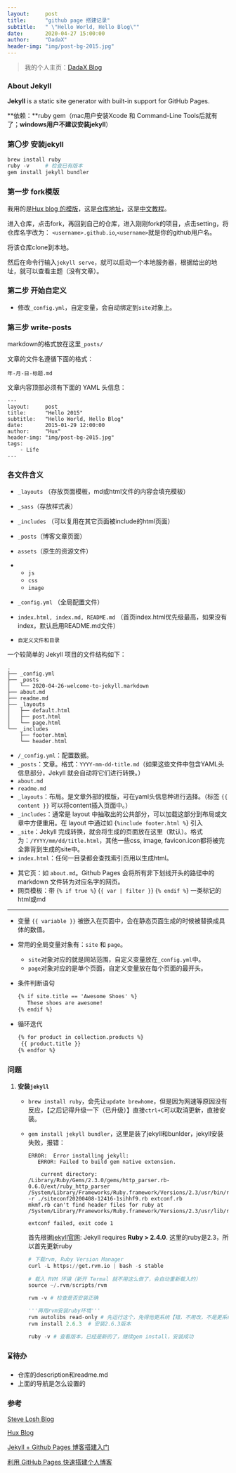 ```yaml
---
layout:     post
title:      "github page 搭建记录"
subtitle:   " \"Hello World, Hello Blog\""
date:       2020-04-27 15:00:00
author:     "DadaX"
header-img: "img/post-bg-2015.jpg"
---
```




> 我的个人主页：[DadaX Blog](https://dadada-x.github.io/)



### About Jekyll

**Jekyll** is a static site generator with built-in support for GitHub Pages.

**依赖：**ruby gem（mac用户安装Xcode 和 Command-Line Tools后就有了；**windows用户不建议安装jekyll**）

### 第〇步 安装jekyll

```python
brew install ruby
ruby -v		# 检查已有版本
gem install jekyll bundler
```

### 第一步 fork模版

我用的是[Hux blog 的模版](https://huangxuan.me/)，这是[仓库地址](https://github.com/Huxpro/huxblog-boilerplate)，这是[中文教程](https://github.com/Huxpro/huxpro.github.io/blob/master/README.zh.md)。

进入仓库，点击fork，再回到自己的仓库，进入刚刚fork的项目，点击setting，将仓库名字改为： `<username>.github.io`,`<username>`就是你的github用户名。

将该仓库clone到本地。

然后在命令行输入`jekyll serve`，就可以启动一个本地服务器，根据给出的地址，就可以查看主题（没有文章）。

### 第二步 开始自定义

* 修改`_config.yml`，自定变量，会自动绑定到`site`对象上。

### 第三步 write-posts

markdown的格式放在这里`_posts/`

文章的文件名遵循下面的格式：

```
年-月-日-标题.md
```

文章内容顶部必须有下面的 YAML 头信息：

```
---
layout:     post
title:      "Hello 2015"
subtitle:   "Hello World, Hello Blog"
date:       2015-01-29 12:00:00
author:     "Hux"
header-img: "img/post-bg-2015.jpg"
tags:
    - Life
---
```

### 各文件含义

* `_layouts` （存放页面模板，md或html文件的内容会填充模板）

* `_sass`（存放样式表）

* `_includes` （可以复用在其它页面被include的html页面）

* `_posts`（博客文章页面）

* `assets`（原生的资源文件）

* - `js`
  - `css`
  - `image`

* `_config.yml` （全局配置文件）

* `index.html, index.md, README.md` （首页index.html优先级最高，如果没有index，默认启用README.md文件）

* `自定义文件和目录`



一个较简单的 Jekyll 项目的文件结构如下：

```text
.
├── _config.yml
├── _posts
│   └── 2020-04-26-welcome-to-jekyll.markdown
├── about.md
├── readme.md
├── _layouts
│   ├── default.html
│   ├── post.html
│   └── page.html
└── _includes
    ├── footer.html
    └── header.html
```

- `/_config.yml`：配置数据。
- `_posts`：文章。格式：`YYYY-mm-dd-title.md`（如果这些文件中包含YAML头信息部分，Jekyll 就会自动将它们进行转换。）
- `about.md`
- `readme.md`
- `_layouts`：布局。是文章外部的模版，可在yaml头信息种进行选择。（标签 `{{ content }}` 可以将content插入页面中。）
- `_includes`：通常是 layout 中抽取出的公共部分，可以加载这部分到布局或文章中方便重用。在 layout 中通过如 {`%include footer.html %`} 引入
- `_site`：Jekyll 完成转换，就会将生成的页面放在这里（默认）。格式为：`/YYYY/mm/dd/title.html`，其他一些css, image, favicon.icon都将被完全靠背到生成的site中。
- `index.html`：任何一目录都会查找索引页用以生成html。

* 其它页：如 `about.md`。Github Pages 会将所有非下划线开头的路径中的 markdown 文件转为对应名字的网页。
* 网页模板：带 {`% if true %`} {`{ var | filter }`} {`% endif %`} 一类标记的html或md

---

* 变量 `{{ variable }}` 被嵌入在页面中，会在静态页面生成的时候被替换成具体的数值。
* 常用的全局变量对象有：`site` 和 `page`。
  * `site`对象对应的就是网站范围，自定义变量放在`_config.yml`中。
  * `page`对象对应的是单个页面，自定义变量放在每个页面的最开头。

* 条件判断语句

  ```html
  {% if site.title == 'Awesome Shoes' %}     
     These shoes are awesome! 
  {% endif %}  
  ```

* 循环迭代

  ```html
  {% for product in collection.products %}    
   {{ product.title }} 
  {% endfor %}
  ```

  

### 问题

1. **安装`jekyll`**

   * `brew install ruby`，会先让`update brewhome`，但是因为网速等原因没有反应，【之后记得升级一下（已升级）】直接`ctrl+C`可以取消更新，直接安装。

   * `gem install jekyll bundler`，这里是装了jekyll和bunlder，jekyll安装失败，报错：

     ```
     ERROR:  Error installing jekyll:
     	ERROR: Failed to build gem native extension.
     
         current directory: /Library/Ruby/Gems/2.3.0/gems/http_parser.rb-0.6.0/ext/ruby_http_parser
     /System/Library/Frameworks/Ruby.framework/Versions/2.3/usr/bin/ruby -r ./siteconf20200408-12416-1sihhf9.rb extconf.rb
     mkmf.rb can't find header files for ruby at /System/Library/Frameworks/Ruby.framework/Versions/2.3/usr/lib/ruby/include/ruby.h
     
     extconf failed, exit code 1
     ```

     首先根据[jekyll官网](https://jekyllrb.com/docs/installation/macos/): Jekyll requires **Ruby > 2.4.0**. 这里的ruby是2.3，所以首先更新ruby

     ```python
     # 下载rvm, Ruby Version Manager
     curl -L https://get.rvm.io | bash -s stable
       
     # 载入 RVM 环境（新开 Termal 就不用这么做了，会自动重新载入的）
     source ~/.rvm/scripts/rvm
     
     rvm -v	# 检查是否安装正确
     
     '''再用rvm安装ruby环境'''
     rvm autolibs read-only	# 先运行这个，免得他更系统【错，不用改，不是更系统，只是装一些相关的环境。默认为 4, enable, enabled - Install missing package manager，可以reset】
     rvm install 2.6.3	# 安装2.6.3版本
     
     ruby -v # 查看版本，已经是新的了，继续gem install，安装成功
     ```






### ⌛️待办

* 仓库的description和readme.md
* 上面的导航是怎么设置的



### 参考

[Steve Losh Blog](https://stevelosh.com/blog/)

[Hux Blog](http://huxpro.github.io/)

[Jekyll + Github Pages 博客搭建入门](https://www.jianshu.com/p/9f198d5779e6)

[利用 GitHub Pages 快速搭建个人博客](https://www.jianshu.com/p/e68fba58f75c)